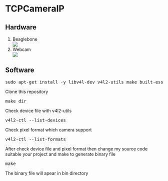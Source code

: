 # TCPCameraIP
<h2>Hardware</h2>
<ol>
<li>Beaglebone </li>
<img src="https://user-images.githubusercontent.com/57071897/177499206-c19524a8-856e-4f06-9e8e-ca5a50581896.png"></img>
<li> Webcam </li> 
<img src="https://user-images.githubusercontent.com/57071897/177499589-b503afff-8bd5-40f4-a819-8d2d36845e00.png"></img>
</ol>
<h2> Software</h2>
<pre>
sudo apt-get install -y libv4l-dev v4l2-utils make built-essentials pkg-config
</pre>
<p> Clone this repository </p>
<pre>
make dir
</pre>
<p>Check device file with v4l2-utils</p>
<pre>
v4l2-ctl --list-devices
</pre>
<p>Check pixel format which camera support</p>
<pre>
v4l2-ctl --list-formats
</pre>
<p>After check device file and pixel format then change my source code suitable your project and make to generate binary file</p>
<pre>
make
</pre>
<p>The binary file will apear in bin directory</p>
